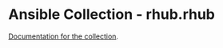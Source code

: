 # Ansible Collection - rhub.rhub

[Documentation for the collection](https://rhub.readthedocs.io/).
